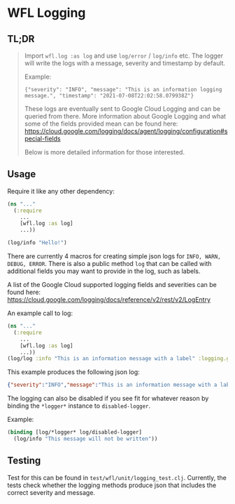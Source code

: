# WFL Logging

## TL;DR
> Import `wfl.log :as log` and use `log/error` / `log/info` etc.
> The logger will write the logs with a message, severity and timestamp by default.
>
> Example:
>
> `{"severity": "INFO", "message": "This is an information logging message.", "timestamp": "2021-07-08T22:02:58.079938Z"}`
>
> These logs are eventually sent to Google Cloud Logging and can be queried from there.
> More information about Google Logging and what some of the fields provided mean can be found here:
> https://cloud.google.com/logging/docs/agent/logging/configuration#special-fields
>
> Below is more detailed information for those interested.

## Usage
Require it like any other dependency:
```clojure
(ns "..."
  (:require
    ...
    [wfl.log :as log]
    ...))

(log/info "Hello!")
```

There are currently 4 macros for creating simple json logs for `INFO, WARN, DEBUG, ERROR`. There is also
a public method `log` that can be called with additional fields you may want to provide in the log, such as
labels.

A list of the Google Cloud supported logging fields and severities can be found here:
https://cloud.google.com/logging/docs/reference/v2/rest/v2/LogEntry

An example call to log:
```clojure
(ns "..."
  (:require
    ...
    [wfl.log :as log]
    ...))
(log/log :info "This is an information message with a label" :logging.googleapis.com/labels {:my-label "label value"})
```
This example produces the following json log:
```json
{"severity":"INFO","message":"This is an information message with a label","timestamp":"2021-07-09T14:57:22.437485Z","logging.googleapis.com/labels":{"my-label":"label value"}}
```
The logging can also be disabled if you see fit for whatever reason by binding the `*logger*` instance to `disabled-logger`.

Example:
```clojure
(binding [log/*logger* log/disabled-logger]
  (log/info "This message will not be written"))
```
## Testing
Test for this can be found in `test/wfl/unit/logging_test.clj`. Currently, the tests check whether the logging methods
produce json that includes the correct severity and message.
